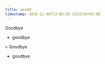 ```yaml
---
title: assdd
timestamp: 2016-12-06T13:02:56.2333239+02:00
---
```


Goodbye
* goodbye

< Goodbye
* goodbye
